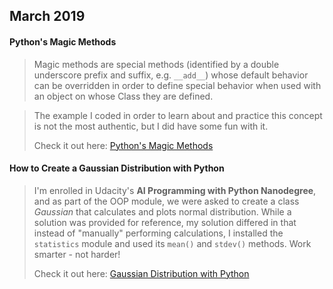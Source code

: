 ## March 2019

#### Python's Magic Methods

> Magic methods are special methods (identified by a double underscore prefix and suffix, e.g. `__add__`) whose default behavior can be overridden in order to define special behavior when used with an object on whose Class they are defined.

> The example I coded in order to learn about and practice this concept is not the most authentic, but I did have some fun with it.
>
> Check it out here: [Python's Magic Methods](march2019/magic-methods)

#### How to Create a Gaussian Distribution with Python

> I'm enrolled in Udacity's **AI Programming with Python Nanodegree**, and as part of the OOP module, we were asked to create a class *Gaussian* that calculates and plots normal distribution. While a solution was provided for reference, my solution differed in that instead of "manually" performing calculations, I installed the `statistics` module and used its `mean()` and `stdev()` methods. Work smarter - not harder!
>
> Check it out here: [Gaussian Distribution with Python](march2019/gaussian)

